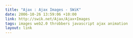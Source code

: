 ```yaml
---
title: "Ajax : Ajax Images - SWiK"
date: 2006-10-26 13:59:06 +10:00
link: http://swik.net/Ajax/Ajax+Images
tags: images web2.0 throbbers javascript ajax animation
layout: link
---
```


